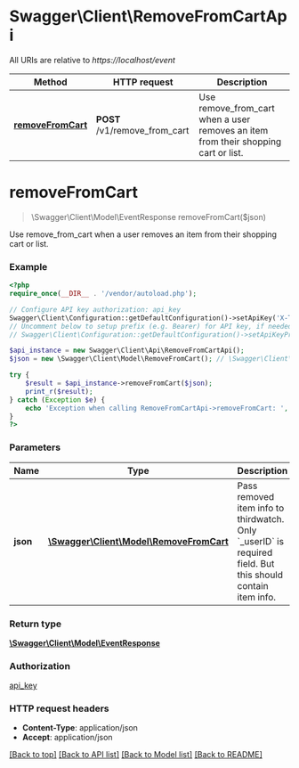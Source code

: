 # Swagger\Client\RemoveFromCartApi

All URIs are relative to *https://localhost/event*

Method | HTTP request | Description
------------- | ------------- | -------------
[**removeFromCart**](RemoveFromCartApi.md#removeFromCart) | **POST** /v1/remove_from_cart | Use remove_from_cart when a user removes an item from their shopping cart or list.


# **removeFromCart**
> \Swagger\Client\Model\EventResponse removeFromCart($json)

Use remove_from_cart when a user removes an item from their shopping cart or list.

### Example
```php
<?php
require_once(__DIR__ . '/vendor/autoload.php');

// Configure API key authorization: api_key
Swagger\Client\Configuration::getDefaultConfiguration()->setApiKey('X-THIRDWATCH-API-KEY', 'YOUR_API_KEY');
// Uncomment below to setup prefix (e.g. Bearer) for API key, if needed
// Swagger\Client\Configuration::getDefaultConfiguration()->setApiKeyPrefix('X-THIRDWATCH-API-KEY', 'Bearer');

$api_instance = new Swagger\Client\Api\RemoveFromCartApi();
$json = new \Swagger\Client\Model\RemoveFromCart(); // \Swagger\Client\Model\RemoveFromCart | Pass removed item info to thirdwatch. Only `_userID` is required field. But this should contain item info.

try {
    $result = $api_instance->removeFromCart($json);
    print_r($result);
} catch (Exception $e) {
    echo 'Exception when calling RemoveFromCartApi->removeFromCart: ', $e->getMessage(), PHP_EOL;
}
?>
```

### Parameters

Name | Type | Description  | Notes
------------- | ------------- | ------------- | -------------
 **json** | [**\Swagger\Client\Model\RemoveFromCart**](../Model/RemoveFromCart.md)| Pass removed item info to thirdwatch. Only &#x60;_userID&#x60; is required field. But this should contain item info. |

### Return type

[**\Swagger\Client\Model\EventResponse**](../Model/EventResponse.md)

### Authorization

[api_key](../../README.md#api_key)

### HTTP request headers

 - **Content-Type**: application/json
 - **Accept**: application/json

[[Back to top]](#) [[Back to API list]](../../README.md#documentation-for-api-endpoints) [[Back to Model list]](../../README.md#documentation-for-models) [[Back to README]](../../README.md)

